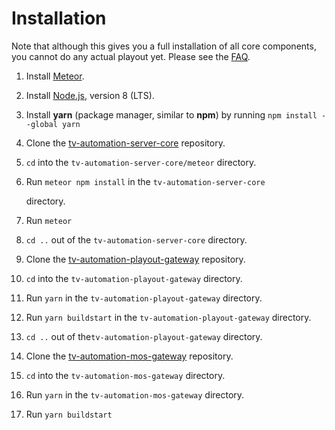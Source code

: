 # Installation

Note that although this gives you a full installation of all core components, you cannot do any actual playout yet. Please see the [FAQ](../faq.md#is-there-any-missing-in-the-public-repositories).

1. Install [Meteor](https://www.meteor.com/).
2. Install [Node.js](https://nodejs.org/), version 8 \(LTS\).
3. Install **yarn** \(package manager, similar to **npm**\) by running `npm install --global yarn`
4. Clone the [tv-automation-server-core](https://github.com/nrkno/tv-automation-server-core) repository.
5. `cd` into the `tv-automation-server-core/meteor` directory.
6. Run `meteor npm install` in the `tv-automation-server-core`

    directory.

7. Run `meteor`
8. `cd ..` out of the `tv-automation-server-core` directory.
9. Clone the [tv-automation-playout-gateway](https://github.com/nrkno/tv-automation-playout-gateway) repository.
10. `cd` into the `tv-automation-playout-gateway` directory.
11. Run `yarn` in the `tv-automation-playout-gateway` directory.
12. Run `yarn buildstart` in the `tv-automation-playout-gateway` directory.
13. `cd ..` out of the`tv-automation-playout-gateway` directory.
14. Clone the [tv-automation-mos-gateway](https://github.com/nrkno/tv-automation-mos-gateway) repository.
15. `cd` into the `tv-automation-mos-gateway` directory.
16. Run `yarn` in the `tv-automation-mos-gateway` directory.
17. Run `yarn buildstart`

